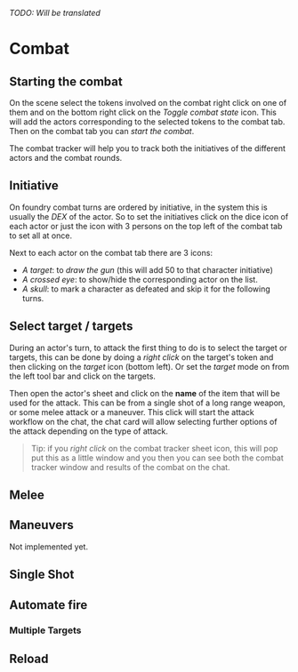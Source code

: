 *TODO: Will be translated*

# Combat

## Starting the combat

On the scene select the tokens involved on the combat right click on one of them and on the bottom right click on the _Toggle combat state_ icon. This will add the actors corresponding to the selected tokens to the combat tab.
Then on the combat tab you can _start the combat_.

The combat tracker will help you to track both the initiatives of the different actors and the combat rounds.

## Initiative

On foundry combat turns are ordered by initiative, in the system this is usually the _DEX_ of the actor. So to set the initiatives click on the dice icon of each actor or just the icon with 3 persons on the top left of the combat tab to set all at once.

Next to each actor on the combat tab there are 3 icons:

- _A target_: to _draw the gun_ (this will add 50 to that character initiative)
- _A crossed eye_: to show/hide the corresponding actor on the list.
- _A skull_: to mark a character as defeated and skip it for the following turns.

## Select target / targets

During an actor's turn, to attack the first thing to do is to select the target or targets, this can be done by doing a _right click_ on the target's token and then clicking on the _target_ icon (bottom left). Or set the _target_ mode on from the left tool bar and click on the targets.

Then open the actor's sheet and click on the **name** of the item that will be used for the attack. This can be from a single shot of a long range weapon, or some melee attack or a maneuver.
This click will start the attack workflow on the chat, the chat card will allow selecting further options of the attack depending on the type of attack.

> Tip: if you _right click_ on the combat tracker sheet icon, this will pop put this as a little window and you then you can see both the combat tracker window and results of the combat on the chat.

## Melee

## Maneuvers

Not implemented yet.

## Single Shot

## Automate fire

### Multiple Targets

## Reload
